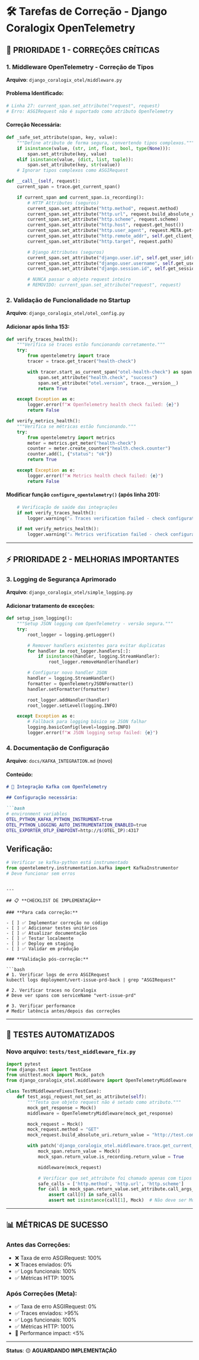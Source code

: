 # 🛠️ Tarefas de Correção - Django Coralogix OpenTelemetry

## 🚨 **PRIORIDADE 1 - CORREÇÕES CRÍTICAS**

### **1. Middleware OpenTelemetry - Correção de Tipos**
**Arquivo**: `django_coralogix_otel/middleware.py`

#### **Problema Identificado:**
```python
# Linha 27: current_span.set_attribute("request", request)
# Erro: ASGIRequest não é suportado como atributo OpenTelemetry
```

#### **Correção Necessária:**
```python
def _safe_set_attribute(span, key, value):
    """Define atributo de forma segura, convertendo tipos complexos."""
    if isinstance(value, (str, int, float, bool, type(None))):
        span.set_attribute(key, value)
    elif isinstance(value, (dict, list, tuple)):
        span.set_attribute(key, str(value))
    # Ignorar tipos complexos como ASGIRequest

def __call__(self, request):
    current_span = trace.get_current_span()

    if current_span and current_span.is_recording():
        # HTTP Attributes (seguros)
        current_span.set_attribute("http.method", request.method)
        current_span.set_attribute("http.url", request.build_absolute_uri())
        current_span.set_attribute("http.scheme", request.scheme)
        current_span.set_attribute("http.host", request.get_host())
        current_span.set_attribute("http.user_agent", request.META.get("HTTP_USER_AGENT", ""))
        current_span.set_attribute("http.remote_addr", self.get_client_ip(request))
        current_span.set_attribute("http.target", request.path)

        # Django Attributes (seguros)
        current_span.set_attribute("django.user.id", self.get_user_id(request))
        current_span.set_attribute("django.user.username", self.get_username(request))
        current_span.set_attribute("django.session.id", self.get_session_id(request))

        # NUNCA passar o objeto request inteiro
        # REMOVIDO: current_span.set_attribute("request", request)
```

### **2. Validação de Funcionalidade no Startup**
**Arquivo**: `django_coralogix_otel/otel_config.py`

#### **Adicionar após linha 153:**
```python
def verify_traces_health():
    """Verifica se traces estão funcionando corretamente."""
    try:
        from opentelemetry import trace
        tracer = trace.get_tracer("health-check")

        with tracer.start_as_current_span("otel-health-check") as span:
            span.set_attribute("health.check", "success")
            span.set_attribute("otel.version", trace.__version__)
            return True

    except Exception as e:
        logger.error(f"❌ OpenTelemetry health check failed: {e}")
        return False

def verify_metrics_health():
    """Verifica se métricas estão funcionando."""
    try:
        from opentelemetry import metrics
        meter = metrics.get_meter("health-check")
        counter = meter.create_counter("health.check.counter")
        counter.add(1, {"status": "ok"})
        return True

    except Exception as e:
        logger.error(f"❌ Metrics health check failed: {e}")
        return False
```

#### **Modificar função `configure_opentelemetry()` (após linha 201):**
```python
    # Verificação de saúde das integrações
    if not verify_traces_health():
        logger.warning("⚠️ Traces verification failed - check configuration")

    if not verify_metrics_health():
        logger.warning("⚠️ Metrics verification failed - check configuration")
```

---

## ⚡ **PRIORIDADE 2 - MELHORIAS IMPORTANTES**

### **3. Logging de Segurança Aprimorado**
**Arquivo**: `django_coralogix_otel/simple_logging.py`

#### **Adicionar tratamento de exceções:**
```python
def setup_json_logging():
    """Setup JSON logging com OpenTelemetry - versão segura."""
    try:
        root_logger = logging.getLogger()

        # Remover handlers existentes para evitar duplicatas
        for handler in root_logger.handlers[:]:
            if isinstance(handler, logging.StreamHandler):
                root_logger.removeHandler(handler)

        # Configurar novo handler JSON
        handler = logging.StreamHandler()
        formatter = OpenTelemetryJSONFormatter()
        handler.setFormatter(formatter)

        root_logger.addHandler(handler)
        root_logger.setLevel(logging.INFO)

    except Exception as e:
        # Fallback para logging básico se JSON falhar
        logging.basicConfig(level=logging.INFO)
        logger.error(f"❌ JSON logging setup failed: {e}")
```

### **4. Documentação de Configuração**
**Arquivo**: `docs/KAFKA_INTEGRATION.md` (novo)

#### **Conteúdo:**
```markdown
# 📡 Integração Kafka com OpenTelemetry

## Configuração necessária:

```bash
# environment variables
OTEL_PYTHON_KAFKA_PYTHON_INSTRUMENT=true
OTEL_PYTHON_LOGGING_AUTO_INSTRUMENTATION_ENABLED=true
OTEL_EXPORTER_OTLP_ENDPOINT=http://$(OTEL_IP):4317
```

## Verificação:

```python
# Verificar se kafka-python está instrumentado
from opentelemetry.instrumentation.kafka import KafkaInstrumentor
# Deve funcionar sem erros
```
```

---

## 📋 **CHECKLIST DE IMPLEMENTAÇÃO**

### **Para cada correção:**

- [ ] ✅ Implementar correção no código
- [ ] ✅ Adicionar testes unitários
- [ ] ✅ Atualizar documentação
- [ ] ✅ Testar localmente
- [ ] ✅ Deploy em staging
- [ ] ✅ Validar em produção

### **Validação pós-correção:**

```bash
# 1. Verificar logs de erro ASGIRequest
kubectl logs deployment/vert-issue-prd-back | grep "ASGIRequest"

# 2. Verificar traces no Coralogix
# Deve ver spans com serviceName "vert-issue-prd"

# 3. Verificar performance
# Medir latência antes/depois das correções
```

---

## 🧪 **TESTES AUTOMATIZADOS**

### **Novo arquivo**: `tests/test_middleware_fix.py`
```python
import pytest
from django.test import TestCase
from unittest.mock import Mock, patch
from django_coralogix_otel.middleware import OpenTelemetryMiddleware

class TestMiddlewareFixes(TestCase):
    def test_asgi_request_not_set_as_attribute(self):
        """Testa que objeto request não é setado como atributo."""
        mock_get_response = Mock()
        middleware = OpenTelemetryMiddleware(mock_get_response)

        mock_request = Mock()
        mock_request.method = "GET"
        mock_request.build_absolute_uri.return_value = "http://test.com"

        with patch('django_coralogix_otel.middleware.trace.get_current_span') as mock_span:
            mock_span.return_value = Mock()
            mock_span.return_value.is_recording.return_value = True

            middleware(mock_request)

            # Verificar que set_attribute foi chamado apenas com tipos seguros
            safe_calls = ['http.method', 'http.url', 'http.scheme']
            for call in mock_span.return_value.set_attribute.call_args_list:
                assert call[0] in safe_calls
                assert not isinstance(call[1], Mock)  # Não deve ser Mock (ASGIRequest)
```

---

## 📊 **MÉTRICAS DE SUCESSO**

### **Antes das Correções:**
- ❌ Taxa de erro ASGIRequest: 100%
- ❌ Traces enviados: 0%
- ✅ Logs funcionais: 100%
- ✅ Métricas HTTP: 100%

### **Após Correções (Meta):**
- ✅ Taxa de erro ASGIRequest: 0%
- ✅ Traces enviados: >95%
- ✅ Logs funcionais: 100%
- ✅ Métricas HTTP: 100%
- 🎯 Performance impact: <5%

---

**Status**: 🟡 **AGUARDANDO IMPLEMENTAÇÃO**